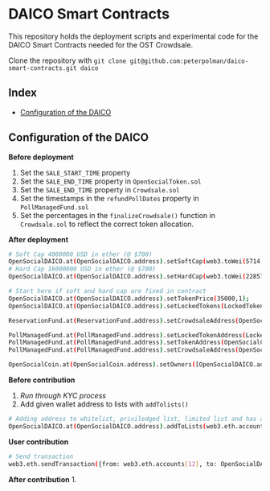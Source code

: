 # DAICO Smart Contracts
This repository holds the deployment scripts and experimental code for the
DAICO Smart Contracts needed for the OST Crowdsale.

Clone the repository with `git clone git@github.com:peterpolman/daico-smart-contracts.git daico`

## Index
* [Configuration of the DAICO](#configuration-of-the-daico)

## Configuration of the DAICO

**Before deployment**
1. Set the `SALE_START_TIME` property
2. Set the `SALE_END_TIME` property in `OpenSocialToken.sol`
3. Set the `SALE_END_TIME` property in `Crowdsale.sol`
4. Set the timestamps in the `refundPollDates` property in `PollManagedFund.sol`
5. Set the percentages in the `finalizeCrowdsale()` function in `Crowdsale.sol` to reflect the correct token allocation.

**After deployment**

```bash
# Soft Cap 4000000 USD in ether (@ $700)
OpenSocialDAICO.at(OpenSocialDAICO.address).setSoftCap(web3.toWei(5714, "ether"));
# Hard Cap 16000000 USD in ether (@ $700)
OpenSocialDAICO.at(OpenSocialDAICO.address).setHardCap(web3.toWei(22857, "ether"));

# Start here if soft and hard cap are fixed in contract
OpenSocialDAICO.at(OpenSocialDAICO.address).setTokenPrice(35000,1);
OpenSocialDAICO.at(OpenSocialDAICO.address).setLockedTokens(LockedTokens.address);
```

```bash
ReservationFund.at(ReservationFund.address).setCrowdsaleAddress(OpenSocialDAICO.address);
```

```bash
PollManagedFund.at(PollManagedFund.address).setLockedTokenAddress(LockedTokens.address);
PollManagedFund.at(PollManagedFund.address).setTokenAddress(OpenSocialCoin.address);
PollManagedFund.at(PollManagedFund.address).setCrowdsaleAddress(OpenSocialDAICO.address);
```

```bash
OpenSocialCoin.at(OpenSocialCoin.address).setOwners([OpenSocialDAICO.address, PollManagedFund.address]);
```


**Before contribution**

1. *Run through KYC process*
2. Add given wallet address to lists with `addTolists()`
```bash
# Adding address to whitelist, priviledged list, limited list and has an additional bonus
OpenSocialDAICO.at(OpenSocialDAICO.address).addToLists(web3.eth.accounts[12], true, true, true, true);
```

**User contribution**

```bash
# Send transaction
web3.eth.sendTransaction({from: web3.eth.accounts[12], to: OpenSocialDAICO.address, value: web3.toWei(5, "ether")})
```

**After contribution**
1.
